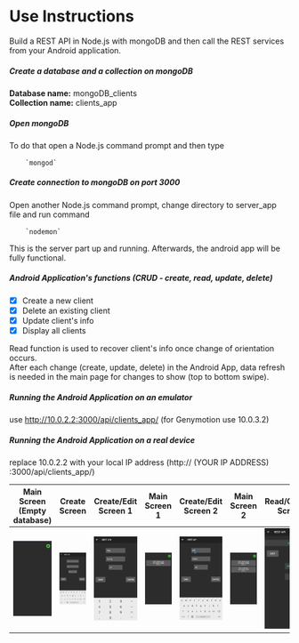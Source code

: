 # Use Instructions  
Build a REST API in Node.js with mongoDB and then call the REST services from your Android application.  

##### Create a database and a collection on mongoDB  
**Database name:** mongoDB_clients  
**Collection name:** clients_app  

##### Open mongoDB  
To do that open a Node.js command prompt and then type

		`mongod`  
    
##### Create connection to mongoDB on port 3000  
Open another Node.js command prompt, change directory to server_app file and run command

		`nodemon`  
This is the server part up and running. Afterwards, the android app will be fully functional.  

##### Android Application's functions (CRUD - create, read, update, delete)
- [x] Create a new client
- [x] Delete an existing client
- [x] Update client's info
- [x] Display all clients  

Read function is used to recover client's info once change of orientation occurs.  
After each change (create, update, delete) in the Android App, data refresh is needed in the main page for changes to show (top to bottom swipe).  

##### Running the Android Application on an emulator  
use http://10.0.2.2:3000/api/clients_app/ (for Genymotion use 10.0.3.2)  

##### Running the Android Application on a real device   
replace 10.0.2.2 with your local IP address (http:// (YOUR IP ADDRESS) :3000/api/clients_app/)  

Main Screen (Empty database)              |  Create Screen           |  Create/Edit Screen 1           |  Main Screen 1              |  Create/Edit Screen 2              |  Main Screen 2              |  Read/Options Screen       
|:-------------------------:|:-------------------------:|:-------------------------:|:-------------------------:|:-------------------------:|:-------------------------:|:-------------------------:
<img src="https://github.com/valantiskon/mongoDB-nodeJS-REST_API-Android/blob/app-showcase/images/empty_home_screen.png" width="300">  |  <img src="https://github.com/valantiskon/mongoDB-nodeJS-REST_API-Android/blob/app-showcase/images/add_screen.png" width="300">  |  <img src="https://github.com/valantiskon/mongoDB-nodeJS-REST_API-Android/blob/app-showcase/images/add-edit_client1.png" width="300">  |  <img src="https://github.com/valantiskon/mongoDB-nodeJS-REST_API-Android/blob/app-showcase/images/home_screen1.png" width="300">  |  <img src="https://github.com/valantiskon/mongoDB-nodeJS-REST_API-Android/blob/app-showcase/images/add-edit_client2.png" width="300">  |  <img src="https://github.com/valantiskon/mongoDB-nodeJS-REST_API-Android/blob/app-showcase/images/home_screen2.png" width="300">  | <img src="https://github.com/valantiskon/mongoDB-nodeJS-REST_API-Android/blob/app-showcase/images/Read_Delete_Update-Screen.png" width="300">

